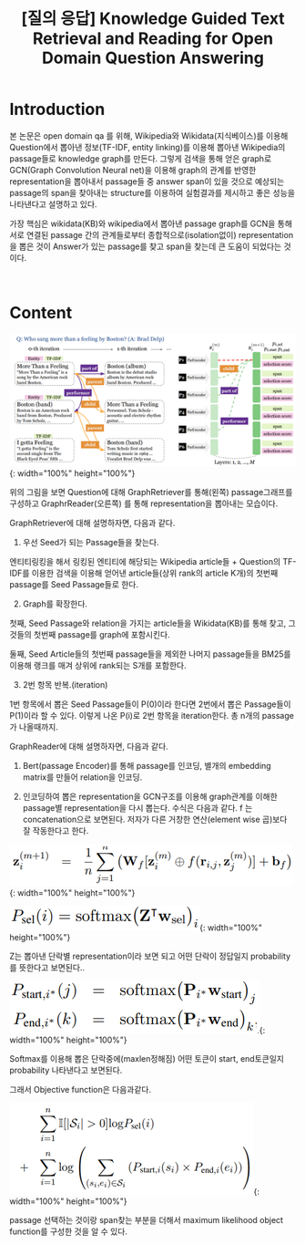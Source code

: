 ﻿---
title:  "[질의 응답] Knowledge Guided Text Retrieval and Reading for Open Domain Question Answering"
excerpt: "Knowledge Guided Text Retrieval and Reading for Open Domain Question Answering  논문 소개"
toc: true
toc_sticky: true
header:
  teaser: /assets/images/logo.jpg

categories:
  - Question Answering
tags:
  - Question Answering
  - Open domain Question Answering
  - Knowledge graph
  - Knowledge base
  - Wikipeda, Wikidata
last_modified_at: 2021-02-21T08:06:00-05:00
---
# Introduction

본 논문은 open domain qa 를 위해, Wikipedia와 Wikidata(지식베이스)를 이용해 Question에서 뽑아낸 정보(TF-IDF, entity linking)를 이용해 뽑아낸 Wikipedia의 passage들로 knowledge graph를 만든다. 그렇게 검색을 통해 얻은 graph로 GCN(Graph Convolution Neural net)을 이용해 graph의 관계를 반영한 representation을 뽑아내서 passage들 중 answer span이 있을 것으로 예상되는 passage의 span을 찾아내는  structure를 이용하여 실험결과를 제시하고 좋은 성능을 나타낸다고 설명하고 있다.

가장 핵심은 wikidata(KB)와 wikipedia에서 뽑아낸 passage graph를 GCN을 통해 서로 연결된 passage 간의 관계들로부터 종합적으로(isolation없이) representation을 뽑은 것이 Answer가 있는 passage를 찾고 span을 찾는데 큰 도움이 되었다는 것이다.


<br>


# Content

![png](/images/q1i1.PNG "그림1"){: width="100%" height="100%"}  

위의 그림을 보면 Question에 대해 GraphRetriever를 통해(왼쪽) passage그래프를 구성하고 GraphrReader(오른쪽) 를 통해 representation을 뽑아내는 모습이다.

GraphRetriever에 대해 설명하자면, 다음과 같다.

1. 우선 Seed가 되는 Passage들을 찾는다.

엔티티링킹을 해서 링킹된 엔티티에 해당되는 Wikipedia article들 + Question의 TF-IDF를 이용한 검색을 이용해 얻어낸 article들(상위 rank의 article K개)의 첫번째 passage를 Seed Passage들로 한다.

2. Graph를 확장한다.

첫째, Seed Passage와 relation을 가지는 article들을 Wikidata(KB)를 통해 찾고, 그것들의 첫번째 passage를 graph에 포함시킨다.

둘째, Seed Article들의 첫번째 passage들을 제외한 나머지 passage들을 BM25를 이용해 랭크를 매겨 상위에 rank되는 S개를 포함한다.

3. 2번 항목 반복.(iteration)

1번 항목에서 뽑은 Seed Passage들이 P(0)이라 한다면 2번에서 뽑은 Passage들이 P(1)이라 할 수 있다. 이렇게 나온 P(i)로 2번 항목을 iteration한다. 총 n개의 passage가 나올때까지.

GraphReader에 대해 설명하자면, 다음과 같다.

1. Bert(passage Encoder)를 통해 passage를 인코딩, 별개의 embedding matrix를 만들어 relation을 인코딩.

2. 인코딩하여 뽑은 representation을 GCN구조를 이용해 graph관계를 이해한 passage별 representation을 다시 뽑는다. 수식은 다음과 같다.  f 는 concatenation으로 보면된다. 저자가 다른 거창한 연산(element wise 곱)보다 잘 작동한다고 한다.

![png](/images/q1i2.PNG "그림1"){: width="100%" height="100%"}  

![png](/images/q1i3.PNG "그림1"){: width="100%" height="100%"}  

Z는 뽑아낸 단락별 representation이라 보면 되고 어떤 단락이 정답일지 probability를 뜻한다고 보면된다..

![png](/images/q1i4.PNG "그림1"){: width="100%" height="100%"}  

Softmax를 이용해 뽑은 단락중에(maxlen정해짐) 어떤 토큰이 start, end토큰일지 probability 나타낸다고 보면된다.

그래서 Objective function은 다음과같다.

![png](/images/q1i5.PNG "그림1"){: width="100%" height="100%"}  

passage 선택하는 것이랑 span찾는 부분을 더해서 maximum likelihood object function를 구성한 것을 알 수 있다.


